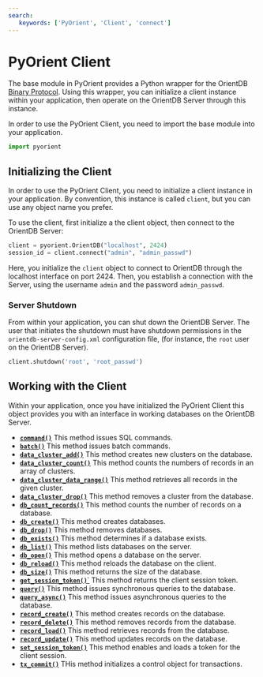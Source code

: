 ```yaml
---
search:
   keywords: ['PyOrient', 'Client', 'connect']
---
```


# PyOrient Client

The base module in PyOrient provides a Python wrapper for the OrientDB [Binary Protocol](../Network-Binary-Protocol.md).  Using this wrapper, you can initialize a client instance within your application, then operate on the OrientDB Server through this instance.

In order to use the PyOrient Client, you need to import the base module into your application.  

```py
import pyorient
```

## Initializing the Client

In order to use the PyOrient Client, you need to initialize a client instance in your application.  By convention, this instance is called `client`, but you can use any object name you prefer.

To use the client, first initialize a the client object, then connect to the OrientDB Server:

```py
client = pyorient.OrientDB("localhost", 2424)
session_id = client.connect("admin", "admin_passwd")
```

Here, you initialize the `client` object to connect to OrientDB through the localhost interface on port 2424.  Then, you establish a connection with the Server, using the username `admin` and the password `admin_passwd`.


### Server Shutdown

From within your application, you can shut down the OrientDB Server.  The user that initiates the shutdown must have shutdown permissions in the `orientdb-server-config.xml` configuration file, (for instance, the `root` user on the OrientDB Server).

```py
client.shutdown('root', 'root_passwd')
```

## Working with the Client

Within your application, once you have initialized the PyOrient Client this object provides you with an interface in working databases on the OrientDB Server.

- [**`command()`**](PyOrient-Client-Command.md) This method issues SQL commands.
- [**`batch()`**](PyOrient-Client-Batch.md) This method issues batch commands.
- [**`data_cluster_add()`**](PyOrient-Client-Data-Cluster-Add.md) This method creates new clusters on the database.
- [**`data_cluster_count()`**](PyOrient-Client-Data-Cluster-Count.md) This method counts the numbers of records in an array of clusters.
- [**`data_cluster_data_range()`**](PyOrient-Client-Data-Cluster-Data-Range.md) This method retrieves all records in the given cluster.
- [**`data_cluster_drop()`**](PyOrient-Client-Data-Cluster-Drop.md) This method removes a cluster from the database.
- [**`db_count_records()`**](PyOrient-Client-DB-Count-Records.md) This method counts the number of records on a database.
- [**`db_create()`**](PyOrient-Client-DB-Create.md) This method creates databases.
- [**`db_drop()`**](PyOrient-Client-DB-Drop.md) This method removes databases.
- [**`db_exists()`**](PyOrient-Client-DB-Exists.md) This method determines if a database exists.
- [**`db_list()`**](PyOrient-Client-DB-List.md) This method lists databases on the server.
- [**`db_open()`**](PyOrient-Client-DB-Open.md) This method opens a database on the server.
- [**`db_reload()`**](PyOrient-Client-DB-Reload.md) This method reloads the database on the client.
- [**`db_size()`**](PyOrient-Client-DB-Size.md) This method returns the size of the database.
- [**`get_session_token()`**`](PyOrient-Client-Get-Session-Token.md) This method returns the client session token.
- [**`query()`**](PyOrient-Client-Query.md) This method issues synchronous queries to the database.
- [**`query_async()`**](PyOrient-Client-Query-Async.md) This method issues asynchronous queries to the database.
- [**`record_create()`**](PyOrient-Client-Record-Create.md) This method creates records on the database.
- [**`record_delete()`**](PyOrient-Client-Record-Delete.md) This method removes records from the database.
- [**`record_load()`**](PyOrient-Client-Record-Load.md) This method retrieves records from the database.
- [**`record_update()`**](PyOrient-Client-Record-Update.md) This method updates records on the database.
- [**`set_session_token()`**](PyOrient-Client-Set-Session-Token.md) This method enables and loads a token for the client session.
- [**`tx_commit()`**](PyOrient-Client-Tx-Commit.md) THis method initializes a control object for transactions.



